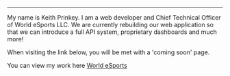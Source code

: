 ---
My name is Keith Prinkey. I am a web developer and Chief Technical Officer of World eSports LLC. We are currently rebuilding our web application so that we can introduce a full API system, proprietary dashboards and much more! 

When visiting the link below, you will be met with a 'coming soon' page. 


You can view my work here <a href="https://worldesports.app/">World eSports</a> 
